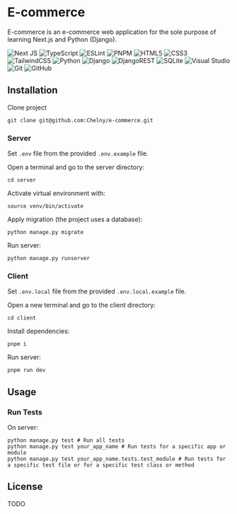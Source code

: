 # E-commerce

E-commerce is an e-commerce web application for the sole purpose of learning Next.js and Python (Django).

![Next JS](https://img.shields.io/badge/Next-black?style=for-the-badge&logo=next.js&logoColor=white)
![TypeScript](https://img.shields.io/badge/typescript-%23007ACC.svg?style=for-the-badge&logo=typescript&logoColor=white)
![ESLint](https://img.shields.io/badge/ESLint-4B3263?style=for-the-badge&logo=eslint&logoColor=white)
![PNPM](https://img.shields.io/badge/pnpm-%234a4a4a.svg?style=for-the-badge&logo=pnpm&logoColor=f69220)
![HTML5](https://img.shields.io/badge/html5-%23E34F26.svg?style=for-the-badge&logo=html5&logoColor=white)
![CSS3](https://img.shields.io/badge/css3-%231572B6.svg?style=for-the-badge&logo=css3&logoColor=white)
![TailwindCSS](https://img.shields.io/badge/tailwindcss-%2338B2AC.svg?style=for-the-badge&logo=tailwind-css&logoColor=white)
![Python](https://img.shields.io/badge/python-3670A0?style=for-the-badge&logo=python&logoColor=ffdd54)
![Django](https://img.shields.io/badge/django-%23092E20.svg?style=for-the-badge&logo=django&logoColor=white)
![DjangoREST](https://img.shields.io/badge/DJANGO-REST-ff1709?style=for-the-badge&logo=django&logoColor=white&color=ff1709&labelColor=gray)
![SQLite](https://img.shields.io/badge/sqlite-%2307405e.svg?style=for-the-badge&logo=sqlite&logoColor=white)
![Visual Studio](https://img.shields.io/badge/Visual%20Studio-5C2D91.svg?style=for-the-badge&logo=visual-studio&logoColor=white)
![Git](https://img.shields.io/badge/git-%23F05033.svg?style=for-the-badge&logo=git&logoColor=white)
![GitHub](https://img.shields.io/badge/github-%23121011.svg?style=for-the-badge&logo=github&logoColor=white)

## Installation

Clone project

```
git clone git@github.com:Chelny/e-commerce.git
```

### Server

Set `.env` file from the provided `.env.example` file.

Open a terminal and go to the server directory:

```
cd server
```

Activate virtual environment with:

```
source venv/bin/activate
```

Apply migration (the project uses a database):

```
python manage.py migrate
```

Run server:

```
python manage.py runserver
```

### Client

Set `.env.local` file from the provided `.env.local.example` file.

Open a new terminal and go to the client directory:

```
cd client
```

Install dependencies:

```
pnpm i
```

Run server:

```
pnpm run dev
```

## Usage

### Run Tests

On server:

```
python manage.py test # Run all tests
python manage.py test your_app_name # Run tests for a specific app or module
python manage.py test your_app_name.tests.test_module # Run tests for a specific test file or for a specific test class or method
```

## License

TODO
